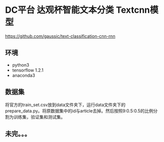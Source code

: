 # DC平台 达观杯智能文本分类 Textcnn模型
https://github.com/gaussic/text-classification-cnn-rnn
## 环境
- python3
- tensorflow 1.2.1
- anaconda3
## 数据集
将官方的train_set.csv放到data文件夹下，运行data文件夹下的prepare_data.py。将原数据集中的id与article去掉。然后按照9:0.5:0.5的比例分割为训练集，验证集和测试集。
## 未完。。。
